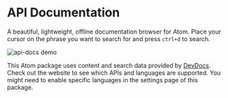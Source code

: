 # API Documentation
A beautiful, lightweight, offline documentation browser for Atom. Place
your cursor on the phrase you want to search for and press `ctrl+d`
to search.

![api-docs demo](http://i.imgur.com/mQ0TFWr.gif)

This Atom package uses content and search data provided by [DevDocs](http://devdocs.io).
Check out the website to see which APIs and languages are supported.
You might need to enable specific languages in the settings page of this package.
